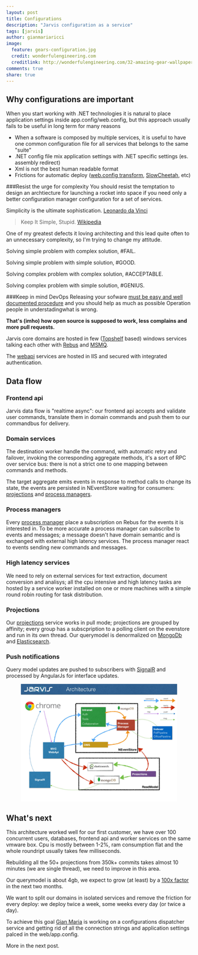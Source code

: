 ```yaml
---
layout: post
title: Configurations
description: "Jarvis configuration as a service"
tags: [jarvis]
author: gianmariaricci
image:
  feature: gears-configuration.jpg
  credit: wonderfulengineering.com
  creditlink: http://wonderfulengineering.com/32-amazing-gear-wallpaper-backgrounds-in-hd-for-download/
comments: true
share: true
---
```


## Why configurations are important
When you start working with .NET technologies it is natural to place application settings inside app.config/web.config, but this approach usually fails to be useful in long term for many reasons

- When a software is composed by multiple services, it is useful to have one common configuration file for all services that belongs to the same "suite"
- .NET config file mix application settings with .NET specific settings (es. assembly redirect)
- Xml is not the best human readable format
- Frictions for automatic deploy ([web.config transform](http://msdn.microsoft.com/en-us/library/vstudio/dd465318(v=vs.100).aspx), [SlowCheetah](http://visualstudiogallery.msdn.microsoft.com/69023d00-a4f9-4a34-a6cd-7e854ba318b5), etc)

###Resist the urge for complexity
You should resist the temptation to design an archtiecture for launching a rocket into space if you need only a better configuration manager configuration for a set of services. 

> 
Simplicity is the ultimate sophistication. [Leonardo da Vinci](http://www.brainyquote.com/quotes/quotes/l/leonardoda107812.html)
>
>Keep It Simple, Stupid. [Wikipedia](http://en.wikipedia.org/wiki/KISS_principle)

One of my greatest defects it loving architecting and this lead quite often to an unnecessary complexity, so I'm trying to change my attitude.

> 
Solving simple problem with complex solution, #FAIL.
>
Solving simple problem with simple solution, #GOOD.
>
Solving complex problem with complex solution, #ACCEPTABLE.
>
Solving complex problem with simple solution, #GENIUS.

###Keep in mind DevOps 
Releasing your sofware [must be easy and well documented procedure](http://devopsreactions.tumblr.com/post/57234308379/setting-up-a-product-following-vendors-instructions) and you should help as much as possible Operation people in understadingwhat is wrong.


**That's (imho) how open source is supposed to work, less complains and more pull requests.**

Jarvis core domains are hosted in few ([Topshelf](https://github.com/Topshelf/Topshelf) based) windows services  talking each other with [Rebus](https://github.com/rebus-org/Rebus) and [MSMQ](http://msdn.microsoft.com/en-us/library/ms711472(v=vs.85).aspx).

The [webapi](http://www.asp.net/web-api) services are hosted in IIS and secured with integrated authentication.

## Data flow

### Frontend api
Jarvis data flow is "realtime async": our frontend api accepts and validate user commands, translate them in domain commands and push them to our commandbus for delivery.

### Domain services
The destination worker handle the command, with automatic retry and failover, invoking the corresponding aggregate methods, it's a sort of RPC over service bus: there is not a strict one to one mapping between commands and methods.

The target aggregate emits events in response to method calls to change its state, the events are persisted in NEventStore waiting for consumers: [projections](http://cqrs.wikidot.com/doc:projection)
and
[process managers](http://msdn.microsoft.com/en-us/library/jj591569.aspx).

### Process managers
Every [process manager](http://msdn.microsoft.com/en-us/library/jj591569.aspx) place a subscription on Rebus for the events it is interested in.
To be more accurate a process manager can subscribe to events and messages; a message doesn't have domain semantic and is exchanged with external high latency services.
The process manager react to events sending new commands and messages.

### High latency services
We need to rely on external services for text extraction, document conversion and analisys; all the cpu intensive and high latency tasks are hosted by a service worker installed on one or more machines with a simple round robin routing for task distribution.

### Projections
Our [projections](http://cqrs.wikidot.com/doc:projection) service works in pull mode; projections are grouped by affinity; every group has a subscpription to a polling client on the evenstore and run in its own thread.
Our querymodel is denormalized on [MongoDb](http://www.mongodb.org) and [Elasticsearch](http://www.elasticsearch.org).

### Push notifications
Query model updates are pushed to subscribers with [SignalR](http://signalr.net) and processed by AngularJs for interface updates.

<figure>
  <a href="/images/jarvis-architecture.jpg">
    <img src="/images/jarvis-architecture.jpg" alt="Jarvis architecture">
  </a>
</figure>

## What's next
This architecture worked well for our first customer, we have over 100 concurrent users, databases, frontend api and worker services on the same vmware box.
Cpu is mostly between 1-2%, ram consumption flat and the whole roundript usually takes few milliseconds.

Rebuilding all the 50+ projections from 350k+ commits takes almost 10 minutes (we are single thread), we need to improve in this area.

Our querymodel is about 4gb, we expect to grow (at least) by a [100x factor](/about-this-blog/) in the next two months.

We want to split our domains in isolated services and remove the friction for every deploy: we deploy twice a week, some weeks every day (or twice a day).

To achieve this goal [Gian Maria](/about/gianmariaricci/) is working on a configurations dispatcher service and getting rid of all the connection strings and application settings palced in the web/app.config.

More in the next post.
